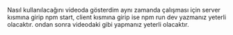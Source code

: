 Nasıl kullanılacağını videoda gösterdim aynı zamanda çalışması için server kısmına girip
npm start, client kısmına girip ise npm run dev yazmanız yeterli olacaktır. ondan sonra videodaki gibi yapmanız yeterli olacaktır.
